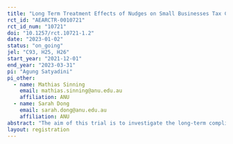 ```yaml
---
title: "Long Term Treatment Effects of Nudges on Small Businesses Tax Compliance Behaviour in Indonesia"
rct_id: "AEARCTR-0010721"
rct_id_num: "10721"
doi: "10.1257/rct.10721-1.2"
date: "2023-01-02"
status: "on_going"
jel: "C93, H25, H26"
start_year: "2021-12-01"
end_year: "2023-03-31"
pi: "Agung Satyadini"
pi_other:
  - name: Mathias Sinning
    email: mathias.sinning@anu.edu.au
    affiliation: ANU
  - name: Sarah Dong
    email: sarah.dong@anu.edu.au
    affiliation: ANU
abstract: "The aim of this trial is to investigate the long-term compliance behaviour of small businesses in Indonesia. More specifically, the trial analyses the long-term compliance effects of three treatment letters, i.e., deterrence, literacy, and public goods provision letters. The target population consists of approximately 12,000 small businesses – those with annual turnover less than IDR4.8 billion from the period of 2017 to 2019. Three treatments will be tested: (1) deterrence letter, which highlights the submission deadline, administrative late-filing penalty IDR100,000, utilisation of computerised audit, the possibility of utilisation computerised audit and further enforcement actions towards non-compliers; (2) literacy letter, in which we simplify the letters, adopts less-formal style letter, emphasizes the simple guidance on how to pay and report taxes, and attaches the QR code to access official mobile apps and DGT webpage; (3) public goods provision letter, which highlights the taxpayer’s contribution for national budget, particularly for COVID-19 expenditure and future generation education. The treatments will be compared to a control group consisting of individuals who are received no letters. About 12,000 small businesses were randomly assigned to the four groups (about 3,000 individuals to each group). "
layout: registration
---
```


